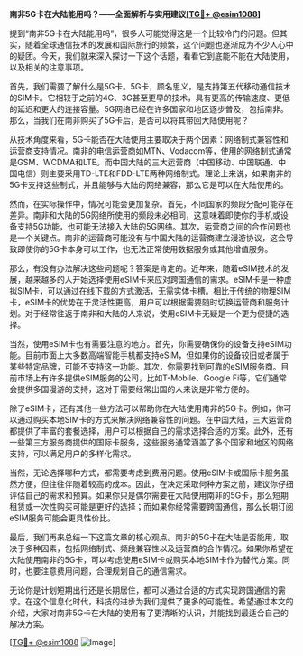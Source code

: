 **南非5G卡在大陆能用吗？——全面解析与实用建议[[TG💪+ @esim1088](https://t.me/s/esim1088)]**

提到“南非5G卡在大陆能用吗”，很多人可能觉得这是一个比较冷门的问题。但其实，随着全球通信技术的发展和国际旅行的频繁，这个问题也逐渐成为不少人心中的疑团。今天，我们就来深入探讨一下这个话题，看看它到底能不能在大陆使用，以及相关的注意事项。

首先，我们需要了解什么是5G卡。5G卡，顾名思义，是支持第五代移动通信技术的SIM卡。它相较于之前的4G、3G甚至更早的技术，具有更高的传输速度、更低的延迟和更大的连接容量。5G网络已经在许多国家和地区逐步普及，包括南非。那么，当我们在南非购买了5G卡后，是否可以将其带回大陆使用呢？

从技术角度来看，5G卡能否在大陆使用主要取决于两个因素：网络制式兼容性和运营商支持情况。南非的电信运营商如MTN、Vodacom等，使用的网络制式通常是GSM、WCDMA和LTE。而中国大陆的三大运营商（中国移动、中国联通、中国电信）则主要采用TD-LTE和FDD-LTE两种网络制式。理论上来说，如果南非的5G卡支持这些制式，并且能够与大陆的网络兼容，那么它是可以在大陆使用的。

然而，在实际操作中，情况可能会更加复杂。首先，不同国家的频段分配可能存在差异。南非和大陆的5G网络所使用的频段未必相同，这意味着即使你的手机或设备支持5G功能，也可能无法接入大陆的5G网络。其次，运营商之间的合作问题也是一个关键点。南非的运营商可能没有与中国大陆的运营商建立漫游协议，这会导致即使你的5G卡本身可以工作，也无法正常使用数据服务或其他增值服务。

那么，有没有办法解决这些问题呢？答案是肯定的。近年来，随着eSIM技术的发展，越来越多的人开始选择使用eSIM卡来应对跨国通信的需求。eSIM卡是一种虚拟SIM卡，可以通过在线下载的方式激活，无需实体卡槽。相比于传统的物理SIM卡，eSIM卡的优势在于灵活性更高，用户可以根据需要随时切换运营商和服务计划。对于经常往返于南非和大陆的人来说，使用eSIM卡无疑是一个更为便捷的选择。

当然，使用eSIM卡也有需要注意的地方。首先，你需要确保你的设备支持eSIM功能。目前市面上大多数高端智能手机都支持eSIM，但如果你的设备较旧或者属于某些特定品牌，可能不支持这一功能。其次，你需要找到可靠的eSIM服务商。目前市场上有许多提供eSIM服务的公司，比如T-Mobile、Google Fi等，它们通常会提供多国漫游的支持，这对于需要经常出国的人来说是非常方便的。

除了eSIM卡，还有其他一些方法可以帮助你在大陆使用南非的5G卡。例如，你可以通过购买本地SIM卡的方式来解决网络兼容性的问题。在中国大陆，三大运营商都提供了丰富的套餐选择，用户可以根据自己的需求选择合适的方案。此外，还有一些第三方服务商提供的国际卡服务，这些服务通常涵盖了多个国家和地区的网络支持，可以满足用户的多样化需求。

当然，无论选择哪种方式，都需要考虑到费用问题。使用eSIM卡或国际卡服务虽然方便，但往往伴随着较高的成本。因此，在决定采取何种方案之前，建议你仔细评估自己的需求和预算。如果你只是偶尔需要在大陆使用南非的5G卡，那么短期租赁或一次性购买可能是更好的选择；而如果你经常需要跨国通信，那么长期订阅eSIM服务可能会更具性价比。

最后，我们再来总结一下这篇文章的核心观点。南非的5G卡在大陆是否能用，取决于多种因素，包括网络制式、频段兼容性以及运营商的合作情况。如果你希望在大陆使用南非的5G卡，可以考虑使用eSIM卡或购买本地SIM卡作为替代方案。同时，也要注意费用问题，合理规划自己的通信需求。

无论你是计划短期出行还是长期居住，都可以通过合适的方式实现跨国通信的需求。在这个信息化时代，科技的进步为我们提供了更多的可能性。希望通过本文的介绍，大家对南非5G卡在大陆的使用有了更清晰的认识，并能找到最适合自己的解决方案。

[[TG💪+ @esim1088](https://t.me/s/esim1088) ![Image](https://i.postimg.cc/4NQfJmqS/Snipaste-2025-05-13-00-14-12.png)]